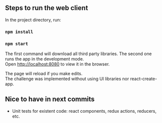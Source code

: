 ## Steps to run the web client 

In the project directory, run:
### `npm install`
### `npm start`

The first command will download all third party libraries.
The second one runs the app in the development mode.<br>
Open [http://localhost:8080](http://localhost:8080) to view it in the browser.

The page will reload if you make edits.<br>
The challenge was implemented without using UI libraries nor react-create-app.

## Nice to have in next commits

- Unit tests for existent code: react components, redux actions, reducers, etc.
